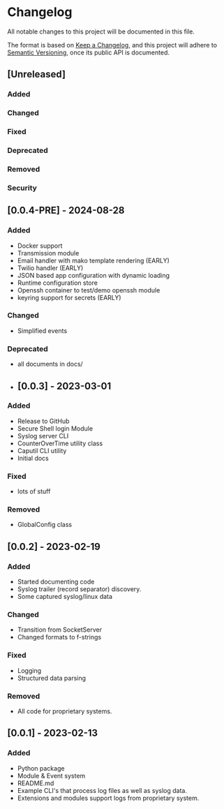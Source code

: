 # Changelog

All notable changes to this project will be documented in this file.

The format is based on [Keep a Changelog](https://keepachangelog.com/en/1.0.0/),
and this project will adhere to [Semantic Versioning](https://semver.org/spec/v2.0.0.html),
once its public API is documented.

## [Unreleased]

### Added

### Changed

### Fixed

### Deprecated

### Removed

### Security


## [0.0.4-PRE] - 2024-08-28

### Added

- Docker support
- Transmission module
- Email handler with mako template rendering (EARLY)
- Twilio handler (EARLY)
- JSON based app configuration with dynamic loading
- Runtime configuration store
- Openssh container to test/demo openssh module
- keyring support for secrets (EARLY)

### Changed

- Simplified events

### Deprecated

- all documents in docs/

- ## [0.0.3] - 2023-03-01

### Added

- Release to GitHub
- Secure Shell login Module
- Syslog server CLI
- CounterOverTime utility class
- Caputil CLI utility
- Initial docs

### Fixed
- lots of stuff

### Removed
- GlobalConfig class

## [0.0.2] - 2023-02-19

### Added
- Started documenting code
- Syslog trailer (record separator) discovery.
- Some captured syslog/linux data

### Changed
- Transition from SocketServer
- Changed formats to f-strings

### Fixed
- Logging
- Structured data parsing

### Removed
- All code for proprietary systems.

## [0.0.1] - 2023-02-13

### Added

- Python package
- Module & Event system
- README.md
- Example CLI's that process log files as well as syslog data.
- Extensions and modules support logs from proprietary system.

